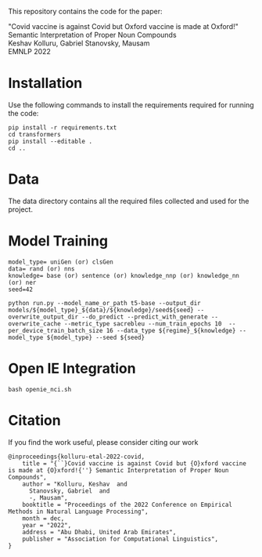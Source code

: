 This repository contains the code for the paper:

"Covid vaccine is against Covid but Oxford vaccine is made at Oxford!" Semantic Interpretation of Proper Noun Compounds\
Keshav Kolluru, Gabriel Stanovsky, Mausam\
EMNLP 2022

# Installation

Use the following commands to install the requirements required for running the code:

```
pip install -r requirements.txt
cd transformers
pip install --editable .
cd ..
```

# Data

The data directory contains all the required files collected and used for the project.


# Model Training

```
model_type= uniGen (or) clsGen
data= rand (or) nns
knowledge= base (or) sentence (or) knowledge_nnp (or) knowledge_nn (or) ner
seed=42

python run.py --model_name_or_path t5-base --output_dir models/${model_type}_${data}/${knowledge}/seed${seed} --overwrite_output_dir --do_predict --predict_with_generate --overwrite_cache --metric_type sacrebleu --num_train_epochs 10  --per_device_train_batch_size 16 --data_type ${regime}_${knowledge} --model_type ${model_type} --seed ${seed}
```

# Open IE Integration

```
bash openie_nci.sh
```

# Citation

If you find the work useful, please consider citing our work

```
@inproceedings{kolluru-etal-2022-covid,
    title = "{``}Covid vaccine is against Covid but {O}xford vaccine is made at {O}xford!{''} Semantic Interpretation of Proper Noun Compounds",
    author = "Kolluru, Keshav  and
      Stanovsky, Gabriel  and
      -, Mausam",
    booktitle = "Proceedings of the 2022 Conference on Empirical Methods in Natural Language Processing",
    month = dec,
    year = "2022",
    address = "Abu Dhabi, United Arab Emirates",
    publisher = "Association for Computational Linguistics",    
}
```
